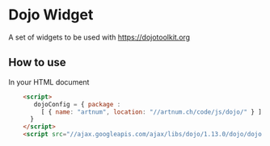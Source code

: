 Dojo Widget
===========

A set of widgets to be used with https://dojotoolkit.org

How to use
----------

In your HTML document

```html
    <script>
       dojoConfig = { package :
         [ { name: "artnum", location: "//artnum.ch/code/js/dojo/" } ]
      }
    </script>
    <script src="//ajax.googleapis.com/ajax/libs/dojo/1.13.0/dojo/dojo.js"></script>
```
